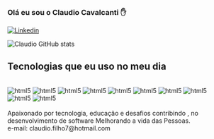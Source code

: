 ### Olá eu sou o Claudio Cavalcanti ✋
[![Linkedin](https://img.shields.io/badge/LinkedIn-0077B5?style=for-the-badge&logo=linkedin&logoColor=white)](linkedin.com/in/claudiocfilho)

![Claudio GitHub stats](https://github-readme-stats.vercel.app/api?username=ClaudioCavalcantiMonteiro&show_icons=true&theme=tokyonight)



## Tecnologias que eu uso no meu dia
<div style="display: inline_block"><br>
<img aling="center" alt="html5" src="https://img.shields.io/badge/HTML5-E34F26?style=for-the-badge&logo=html5&logoColor=white"/>
<img aling="center" alt="html5" src="https://img.shields.io/badge/CSS3-1572B6?style=for-the-badge&logo=css3&logoColor=white"/>
<img aling="center" alt="html5" src="https://img.shields.io/badge/JavaScript-F7DF1E?style=for-the-badge&logo=javascript&logoColor=black"/>
<img aling="center" alt="html5" src="https://img.shields.io/badge/Bootstrap-563D7C?style=for-the-badge&logo=bootstrap&logoColor=white"/>
<img aling="center" alt="html5" src="https://img.shields.io/badge/C%2B%2B-00599C?style=for-the-badge&logo=c%2B%2B&logoColor=white"/>
<img aling="center" alt="html5" src="https://img.shields.io/badge/Java-ED8B00?style=for-the-badge&logo=openjdk&logoColor=white"/>
<img aling="center" alt="html5" src="https://img.shields.io/badge/Angular-DD0031?style=for-the-badge&logo=angular&logoColor=white"/>
<img aling="center" alt="html5" src="https://img.shields.io/badge/Spring-6DB33F?style=for-the-badge&logo=spring&logoColor=white"/>
<img aling="center" alt="html5" src="https://img.shields.io/badge/MySQL-00000F?style=for-the-badge&logo=mysql&logoColor=white"/>
<img aling="center" alt="html5" src="https://img.shields.io/badge/PostgreSQL-316192?style=for-the-badge&logo=postgresql&logoColor=white"/>
</div><br>
Apaixonado por tecnologia, educação e  desafios  contribindo , no desenvolvimento de software  Melhorando a vida das Pessoas.<br>  
e-mail: claudio.filho7@hotmail.com
